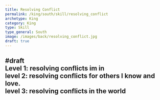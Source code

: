 ```yaml
---
title: Resolving Conflict
permalink: /king/south/skill/resolving_conflict
archetype: King
category: King
type: Skill
type_general: South
image: /images/back/resolving_conflict.jpg
draft: true
---
```

#draft   
Level 1: resolving conflicts im in  
level 2: resolving conflicts for others I know and love.   
level 3: resolving conflicts in the world
---

